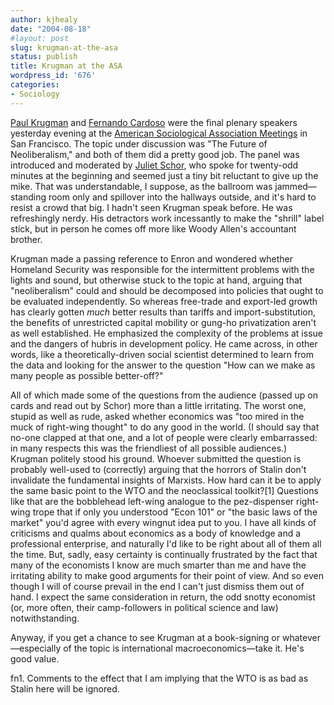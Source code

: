 ```yaml
---
author: kjhealy
date: "2004-08-18"
#layout: post
slug: krugman-at-the-asa
status: publish
title: Krugman at the ASA
wordpress_id: '676'
categories:
- Sociology
---
```


[Paul Krugman](http://www.pkarchive.org/) and [Fernando Cardoso](http://www.harrywalker.com/speakers_template.cfm?Spea_ID=624) were the final plenary speakers yesterday evening at the [American Sociological Association Meetings](http://www.asanet.org/convention/2004/) in San Francisco. The topic under discussion was "The Future of Neoliberalism," and both of them did a pretty good job. The panel was introduced and moderated by [Juliet Schor](http://www2.bc.edu/~schorj/), who spoke for twenty-odd minutes at the beginning and seemed just a tiny bit reluctant to give up the mike. That was understandable, I suppose, as the ballroom was jammed—standing room only and spillover into the hallways outside, and it's hard to resist a crowd that big. I hadn't seen Krugman speak before. He was refreshingly nerdy. His detractors work incessantly to make the "shrill" label stick, but in person he comes off more like Woody Allen's accountant brother.

Krugman made a passing reference to Enron and wondered whether Homeland Security was responsible for the intermittent problems with the lights and sound, but otherwise stuck to the topic at hand, arguing that "neoliberalism" could and should be decomposed into policies that ought to be evaluated independently. So whereas free-trade and export-led growth has clearly gotten *much* better results than tariffs and import-substitution, the benefits of unrestricted capital mobility or gung-ho privatization aren't as well established. He emphasized the complexity of the problems at issue and the dangers of hubris in development policy. He came across, in other words, like a theoretically-driven social scientist determined to learn from the data and looking for the answer to the question "How can we make as many people as possible better-off?"

All of which made some of the questions from the audience (passed up on cards and read out by Schor) more than a little irritating. The worst one, stupid as well as rude, asked whether economics was "too mired in the muck of right-wing thought" to do any good in the world. (I should say that no-one clapped at that one, and a lot of people were clearly embarrassed: in many respects this was the friendliest of all possible audiences.) Krugman politely stood his ground. Whoever submitted the question is probably well-used to (correctly) arguing that the horrors of Stalin don't invalidate the fundamental insights of Marxists. How hard can it be to apply the same basic point to the WTO and the neoclassical toolkit?[1] Questions like that are the bobblehead left-wing analogue to the pez-dispenser right-wing trope that if only you understood "Econ 101" or "the basic laws of the market" you'd agree with every wingnut idea put to you. I have all kinds of criticisms and qualms about economics as a body of knowledge and a professional enterprise, and naturally I'd like to be right about all of them all the time. But, sadly, easy certainty is continually frustrated by the fact that many of the economists I know are much smarter than me and have the irritating ability to make good arguments for their point of view. And so even though I will of course prevail in the end I can't just dismiss them out of hand. I expect the same consideration in return, the odd snotty economist (or, more often, their camp-followers in political science and law) notwithstanding.

Anyway, if you get a chance to see Krugman at a book-signing or whatever—especially of the topic is international macroeconomics—take it. He's good value.

fn1. Comments to the effect that I am implying that the WTO is as bad as Stalin here will be ignored.
